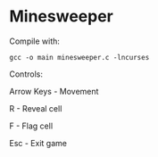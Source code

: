 Minesweeper
===========

Compile with:

    gcc -o main minesweeper.c -lncurses

Controls:

Arrow Keys - Movement

R - Reveal cell

F - Flag cell

Esc - Exit game
